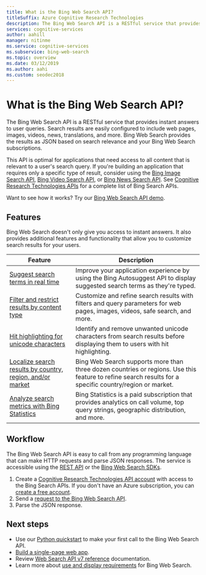 ```yaml
---
title: What is the Bing Web Search API?
titleSuffix: Azure Cognitive Research Technologies
description: The Bing Web Search API is a RESTful service that provides instant answers to user queries. Search results are easily configured to include web pages, images, videos, news, translations, and more. Results are provided as JSON and based on search relevance and your Bing Web Search subscriptions.
services: cognitive-services
author: aahill
manager: nitinme
ms.service: cognitive-services
ms.subservice: bing-web-search
ms.topic: overview
ms.date: 03/12/2019
ms.author: aahi
ms.custom: seodec2018
---
```


# What is the Bing Web Search API?

The Bing Web Search API is a RESTful service that provides instant answers to user queries. Search results are easily configured to include web pages, images, videos, news, translations, and more. Bing Web Search provides the results as JSON based on search relevance and your Bing Web Search subscriptions.

This API is optimal for applications that need access to all content that is relevant to a user's search query. If you're building an application that requires only a specific type of result, consider using the [Bing Image Search API](../Bing-Image-Search/overview.md), [Bing Video Search API](../Bing-Video-Search/search-the-web.md), or [Bing News Search API](../Bing-News-Search/search-the-web.md). See [Cognitive Research Technologies APIs](https://docs.microsoft.com/azure/cognitive-services) for a complete list of Bing Search APIs.

Want to see how it works? Try our [Bing Web Search API demo](https://azure.microsoft.com/services/cognitive-services/bing-web-search-api/).

## Features  

Bing Web Search doesn't only give you access to instant answers. It also provides additional features and functionality that allow you to customize search results for your users.

| Feature | Description |
|---------|-------------|
| [Suggest search terms in real time](../bing-autosuggest/get-suggested-search-terms.md) | Improve your application experience by using the Bing Autosuggest API to display suggested search terms as they're typed. |
| [Filter and restrict results by content type](filter-answers.md) | Customize and refine search results with filters and query parameters for web pages, images, videos, safe search, and more. |
| [Hit highlighting for unicode characters](hit-highlighting.md) | Identify and remove unwanted unicode characters from search results before displaying them to users with  hit highlighting. |
| [Localize search results by country, region, and/or market](supported-countries-markets.md) | Bing Web Search supports more than three dozen countries or regions. Use this feature to refine search results for a specific country/region or market. |
| [Analyze search metrics with Bing Statistics](bing-web-stats.md) | Bing Statistics is a paid subscription that provides analytics on call volume, top query strings, geographic distribution, and more. |

## Workflow

The Bing Web Search API is easy to call from any programming language that can make HTTP requests and parse JSON responses. The service is accessible using the [REST API](quickstarts/python.md) or the [Bing Web Search SDKs](web-sdk-python-quickstart.md).

1. Create a [Cognitive Research Technologies API account](https://docs.microsoft.com/azure/cognitive-services/cognitive-services-apis-create-account) with access to the Bing Search APIs. If you don't have an Azure subscription, you can [create a free account](https://azure.microsoft.com/try/cognitive-services/?api=bing-web-search-api).  
2. Send a [request to the Bing Web Search API](quickstarts/python.md).
3. Parse the JSON response.

## Next steps

* Use our [Python quickstart](quickstarts/python.md) to make your first call to the Bing Web Search API.  
* [Build a single-page web app](tutorial-bing-web-search-single-page-app.md).
* Review [Web Search API v7 reference](https://docs.microsoft.com/rest/api/cognitiveservices-bingsearch/bing-web-api-v7-reference) documentation.  
* Learn more about [use and display requirements](UseAndDisplayRequirements.md) for Bing Web Search.  
